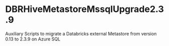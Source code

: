 # DBRHiveMetastoreMssqlUpgrade2.3.9
Auxiliary Scripts to migrate a Databricks external Metastore from version 0.13 to 2.3.9 on Azure SQL
